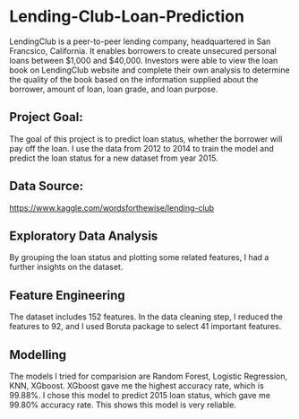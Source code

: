 # Lending-Club-Loan-Prediction

LendingClub is a peer-to-peer lending company, headquartered in San Francsico, California. It enables borrowers to create unsecured personal loans between $1,000 and $40,000. Investors were able to view the loan book on LendingClub website and complete their own analysis to determine the quality of the book based on the information supplied about the borrower, amount of loan, loan grade, and loan purpose. 

## Project Goal:

The goal of this project is to predict loan status, whether the borrower will pay off the loan. I use the data from 2012 to 2014 to train the model and predict the loan status for a new dataset from year 2015.

## Data Source:

https://www.kaggle.com/wordsforthewise/lending-club

## Exploratory Data Analysis

By grouping the loan status and plotting some related features, I had a further insights on the dataset.

## Feature Engineering

The dataset includes 152 features. In the data cleaning step, I reduced the features to 92, and I used Boruta package to select 41 important features.

## Modelling

The models I tried for comparision are Random Forest, Logistic Regression, KNN, XGboost. XGboost gave me the highest accuracy rate, which is 99.88%. I chose this model to predict 2015 loan status, which gave me 99.80% accuracy rate. This shows this model is very reliable.

